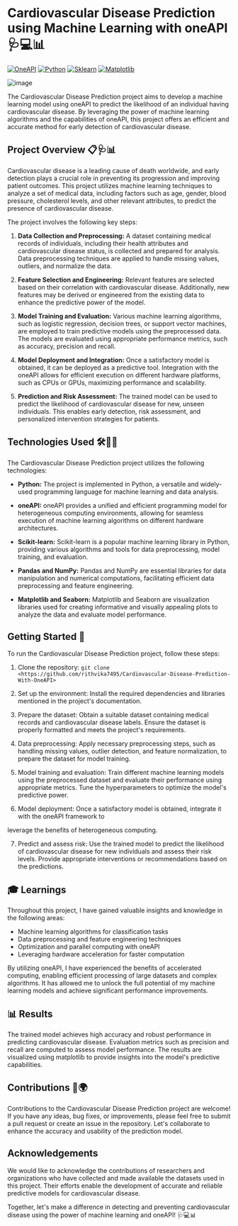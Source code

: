 # Cardiovascular Disease Prediction using Machine Learning with oneAPI 🩺💻📊
[![OneAPI](https://img.shields.io/badge/OneAPI-2023.3.1-green)](https://software.intel.com/content/www/us/en/develop/tools/oneapi.html)
[![Python](https://img.shields.io/badge/Python-3.8%2B-blue)](https://www.python.org/)
[![Sklearn](https://img.shields.io/badge/Sklearn-0.24.2-purple)](https://Sklearn.org/)
[![Matplotlib](https://img.shields.io/badge/Matplotlib-3.7.1-orange)](https://Matplotlib.org/)

![image](https://embeddedindia.com/emailer/images/Intel-OneAPI-banner.jpg)

The Cardiovascular Disease Prediction project aims to develop a machine learning model using oneAPI to predict the likelihood of an individual having cardiovascular disease. By leveraging the power of machine learning algorithms and the capabilities of oneAPI, this project offers an efficient and accurate method for early detection of cardiovascular disease.

## Project Overview 📋🩺📊

Cardiovascular disease is a leading cause of death worldwide, and early detection plays a crucial role in preventing its progression and improving patient outcomes. This project utilizes machine learning techniques to analyze a set of medical data, including factors such as age, gender, blood pressure, cholesterol levels, and other relevant attributes, to predict the presence of cardiovascular disease.

The project involves the following key steps:

1. **Data Collection and Preprocessing:** A dataset containing medical records of individuals, including their health attributes and cardiovascular disease status, is collected and prepared for analysis. Data preprocessing techniques are applied to handle missing values, outliers, and normalize the data.

2. **Feature Selection and Engineering:** Relevant features are selected based on their correlation with cardiovascular disease. Additionally, new features may be derived or engineered from the existing data to enhance the predictive power of the model.

3. **Model Training and Evaluation:** Various machine learning algorithms, such as logistic regression, decision trees, or support vector machines, are employed to train predictive models using the preprocessed data. The models are evaluated using appropriate performance metrics, such as accuracy, precision and recall.

4. **Model Deployment and Integration:** Once a satisfactory model is obtained, it can be deployed as a predictive tool. Integration with the oneAPI allows for efficient execution on different hardware platforms, such as CPUs or GPUs, maximizing performance and scalability.

5. **Prediction and Risk Assessment:** The trained model can be used to predict the likelihood of cardiovascular disease for new, unseen individuals. This enables early detection, risk assessment, and personalized intervention strategies for patients.

## Technologies Used 🛠️👨‍💻

The Cardiovascular Disease Prediction project utilizes the following technologies:

- **Python:** The project is implemented in Python, a versatile and widely-used programming language for machine learning and data analysis.

- **oneAPI:** oneAPI provides a unified and efficient programming model for heterogeneous computing environments, allowing for seamless execution of machine learning algorithms on different hardware architectures.

- **Scikit-learn:** Scikit-learn is a popular machine learning library in Python, providing various algorithms and tools for data preprocessing, model training, and evaluation.

- **Pandas and NumPy:** Pandas and NumPy are essential libraries for data manipulation and numerical computations, facilitating efficient data preprocessing and feature engineering.

- **Matplotlib and Seaborn:** Matplotlib and Seaborn are visualization libraries used for creating informative and visually appealing plots to analyze the data and evaluate model performance.

## Getting Started 🚀

To run the Cardiovascular Disease Prediction project, follow these steps:

1. Clone the repository: `git clone <https://github.com/rithvika7495/Cardiovascular-Disease-Prediction-With-OneAPI>`

2. Set up the environment: Install the required dependencies and libraries mentioned in the project's documentation.

3. Prepare the dataset: Obtain a suitable dataset containing medical records and cardiovascular disease labels. Ensure the dataset is properly formatted and meets the project's requirements.

4. Data preprocessing: Apply necessary preprocessing steps, such as handling missing values, outlier detection, and feature normalization, to prepare the dataset for model training.

5. Model training and evaluation: Train different machine learning models using the preprocessed dataset and evaluate their performance using appropriate metrics. Tune the hyperparameters to optimize the model's predictive power.

6. Model deployment: Once a satisfactory model is obtained, integrate it with the oneAPI framework to

 leverage the benefits of heterogeneous computing.

7. Predict and assess risk: Use the trained model to predict the likelihood of cardiovascular disease for new individuals and assess their risk levels. Provide appropriate interventions or recommendations based on the predictions.

## 🎓 Learnings

Throughout this project, I have gained valuable insights and knowledge in the following areas:

- Machine learning algorithms for classification tasks
- Data preprocessing and feature engineering techniques
- Optimization and parallel computing with oneAPI
- Leveraging hardware acceleration for faster computation

By utilizing oneAPI, I have experienced the benefits of accelerated computing, enabling efficient processing of large datasets and complex algorithms. It has allowed me to unlock the full potential of my machine learning models and achieve significant performance improvements.

## 📊 Results

The trained model achieves high accuracy and robust performance in predicting cardiovascular disease. Evaluation metrics such as precision and recall are computed to assess model performance. The results are visualized using matplotlib to provide insights into the model's predictive capabilities.

## Contributions 🤝🌍

Contributions to the Cardiovascular Disease Prediction project are welcome! If you have any ideas, bug fixes, or improvements, please feel free to submit a pull request or create an issue in the repository. Let's collaborate to enhance the accuracy and usability of the prediction model.

## Acknowledgements 

We would like to acknowledge the contributions of researchers and organizations who have collected and made available the datasets used in this project. Their efforts enable the development of accurate and reliable predictive models for cardiovascular disease.

Together, let's make a difference in detecting and preventing cardiovascular disease using the power of machine learning and oneAPI! 🩺💻📊

